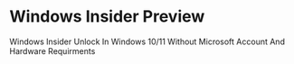 # Windows Insider Preview
Windows Insider Unlock In Windows 10/11 Without Microsoft Account And Hardware Requirments<br>
<script src="https://gist.github.com/tahaghafuri/f14db307c0e05d7945f265a139c26d7d.js"></script>
